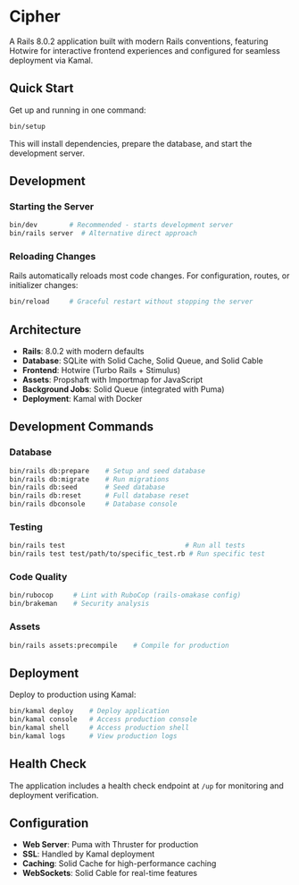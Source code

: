 # Cipher

A Rails 8.0.2 application built with modern Rails conventions, featuring Hotwire for interactive frontend experiences and configured for seamless deployment via Kamal.

## Quick Start

Get up and running in one command:

```bash
bin/setup
```

This will install dependencies, prepare the database, and start the development server.

## Development

### Starting the Server

```bash
bin/dev        # Recommended - starts development server
bin/rails server  # Alternative direct approach
```

### Reloading Changes

Rails automatically reloads most code changes. For configuration, routes, or initializer changes:

```bash
bin/reload     # Graceful restart without stopping the server
```

## Architecture

- **Rails**: 8.0.2 with modern defaults
- **Database**: SQLite with Solid Cache, Solid Queue, and Solid Cable
- **Frontend**: Hotwire (Turbo Rails + Stimulus)
- **Assets**: Propshaft with Importmap for JavaScript
- **Background Jobs**: Solid Queue (integrated with Puma)
- **Deployment**: Kamal with Docker

## Development Commands

### Database

```bash
bin/rails db:prepare    # Setup and seed database
bin/rails db:migrate    # Run migrations
bin/rails db:seed       # Seed database
bin/rails db:reset      # Full database reset
bin/rails dbconsole     # Database console
```

### Testing

```bash
bin/rails test                              # Run all tests
bin/rails test test/path/to/specific_test.rb # Run specific test
```

### Code Quality

```bash
bin/rubocop     # Lint with RuboCop (rails-omakase config)
bin/brakeman    # Security analysis
```

### Assets

```bash
bin/rails assets:precompile    # Compile for production
```

## Deployment

Deploy to production using Kamal:

```bash
bin/kamal deploy    # Deploy application
bin/kamal console   # Access production console
bin/kamal shell     # Access production shell
bin/kamal logs      # View production logs
```

## Health Check

The application includes a health check endpoint at `/up` for monitoring and deployment verification.

## Configuration

- **Web Server**: Puma with Thruster for production
- **SSL**: Handled by Kamal deployment
- **Caching**: Solid Cache for high-performance caching
- **WebSockets**: Solid Cable for real-time features
